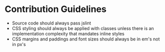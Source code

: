# Contribution Guidelines

- Source code should always pass jslint
- CSS styling should always be applied with classes unless there is an implementation complexity that mandates inline styles
- CSS margins and paddings and font sizes should always be in em's not in px's

